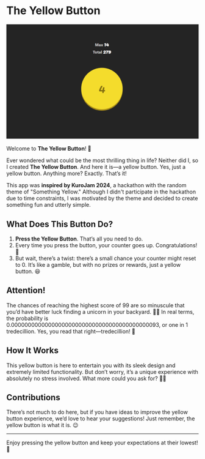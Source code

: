 # The Yellow Button

<p align="center">
<img src="./banner.png" alt="project image">
</p>

Welcome to **The Yellow Button**! 🎉

Ever wondered what could be the most thrilling thing in life? Neither did I, so I created **The Yellow Button**. And here it is—a yellow button. Yes, just a yellow button. Anything more? Exactly. That’s it!

This app was **inspired by KuroJam 2024**, a hackathon with the random theme of "Something Yellow." Although I didn't participate in the hackathon due to time constraints, I was motivated by the theme and decided to create something fun and utterly simple.

## What Does This Button Do?

1. **Press the Yellow Button**. That’s all you need to do.
2. Every time you press the button, your counter goes up. Congratulations! 🎉
3. But wait, there’s a twist: there’s a small chance your counter might reset to 0. It’s like a gamble, but with no prizes or rewards, just a yellow button. 😆

## Attention!

The chances of reaching the highest score of 99 are so minuscule that you’d have better luck finding a unicorn in your backyard. 🦄✨ In real terms, the probability is 0.00000000000000000000000000000000000000000093, or one in 1 tredecillion. Yes, you read that right—tredecillion! 🌌

## How It Works

This yellow button is here to entertain you with its sleek design and extremely limited functionality. But don’t worry, it’s a unique experience with absolutely no stress involved. What more could you ask for? 🤷‍♂️

## Contributions

There’s not much to do here, but if you have ideas to improve the yellow button experience, we’d love to hear your suggestions! Just remember, the yellow button is what it is. 😉

---

Enjoy pressing the yellow button and keep your expectations at their lowest! 🚀
